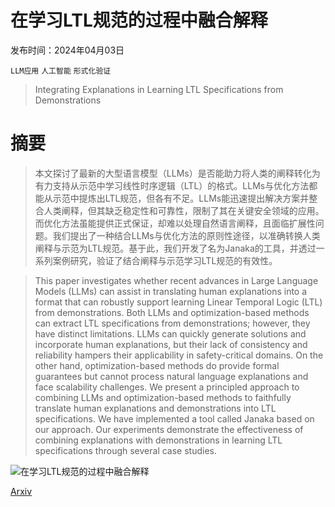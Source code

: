 # 在学习LTL规范的过程中融合解释

发布时间：2024年04月03日

`LLM应用` `人工智能` `形式化验证`

> Integrating Explanations in Learning LTL Specifications from Demonstrations

# 摘要

> 本文探讨了最新的大型语言模型（LLMs）是否能助力将人类的阐释转化为有力支持从示范中学习线性时序逻辑（LTL）的格式。LLMs与优化方法都能从示范中提炼出LTL规范，但各有不足。LLMs能迅速提出解决方案并整合人类阐释，但其缺乏稳定性和可靠性，限制了其在关键安全领域的应用。而优化方法虽能提供正式保证，却难以处理自然语言阐释，且面临扩展性问题。我们提出了一种结合LLMs与优化方法的原则性途径，以准确转换人类阐释与示范为LTL规范。基于此，我们开发了名为Janaka的工具，并透过一系列案例研究，验证了结合阐释与示范学习LTL规范的有效性。

> This paper investigates whether recent advances in Large Language Models (LLMs) can assist in translating human explanations into a format that can robustly support learning Linear Temporal Logic (LTL) from demonstrations. Both LLMs and optimization-based methods can extract LTL specifications from demonstrations; however, they have distinct limitations. LLMs can quickly generate solutions and incorporate human explanations, but their lack of consistency and reliability hampers their applicability in safety-critical domains. On the other hand, optimization-based methods do provide formal guarantees but cannot process natural language explanations and face scalability challenges. We present a principled approach to combining LLMs and optimization-based methods to faithfully translate human explanations and demonstrations into LTL specifications. We have implemented a tool called Janaka based on our approach. Our experiments demonstrate the effectiveness of combining explanations with demonstrations in learning LTL specifications through several case studies.

![在学习LTL规范的过程中融合解释](../../../paper_images/2404.02872/CAVfig.drawio.png)

[Arxiv](https://arxiv.org/abs/2404.02872)